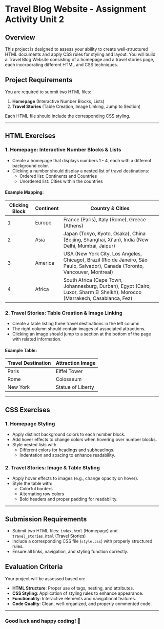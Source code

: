 # Travel Blog Website - Assignment Activity Unit 2

## Overview

This project is designed to assess your ability to create well-structured HTML documents and apply CSS rules for styling and layout. You will build a Travel Blog Website consisting of a homepage and a travel stories page, each incorporating different HTML and CSS techniques.

## Project Requirements

You are required to submit two HTML files:

1. **Homepage** (Interactive Number Blocks, Lists)
2. **Travel Stories** (Table Creation, Image Linking, Jump to Section)

Each HTML file should include the corresponding CSS styling.

---

## HTML Exercises

### 1. Homepage: Interactive Number Blocks & Lists

- Create a homepage that displays numbers 1 - 4, each with a different background color.
- Clicking a number should display a nested list of travel destinations:
  - Ordered list: Continents and Countries
  - Unordered list: Cities within the countries

#### Example Mapping:

| Clicking Block | Continent | Country & Cities                                                                                                               |
| -------------- | --------- | ------------------------------------------------------------------------------------------------------------------------------ |
| 1              | Europe    | France (Paris), Italy (Rome), Greece (Athens)                                                                                  |
| 2              | Asia      | Japan (Tokyo, Kyoto, Osaka), China (Beijing, Shanghai, Xi'an), India (New Delhi, Mumbai, Jaipur)                               |
| 3              | America   | USA (New York City, Los Angeles, Chicago), Brazil (Rio de Janeiro, São Paulo, Salvador), Canada (Toronto, Vancouver, Montreal) |
| 4              | Africa    | South Africa (Cape Town, Johannesburg, Durban), Egypt (Cairo, Luxor, Sharm El Sheikh), Morocco (Marrakech, Casablanca, Fez)    |

### 2. Travel Stories: Table Creation & Image Linking

- Create a table listing three travel destinations in the left column.
- The right column should contain images of associated attractions.
- Clicking an image should jump to a section at the bottom of the page with related information.

#### Example Table:

| Travel Destination | Attraction Image  |
| ------------------ | ----------------- |
| Paris              | Eiffel Tower      |
| Rome               | Colosseum         |
| New York           | Statue of Liberty |

---

## CSS Exercises

### 1. Homepage Styling

- Apply distinct background colors to each number block.
- Add hover effects to change colors when hovering over number blocks.
- Style nested lists with:
  - Different colors for headings and subheadings.
  - Indentation and spacing to enhance readability.

### 2. Travel Stories: Image & Table Styling

- Apply hover effects to images (e.g., change opacity on hover).
- Style the table with:
  - Colorful borders
  - Alternating row colors
  - Bold headers and proper padding for readability.

---

## Submission Requirements

- Submit two HTML files: `index.html` (Homepage) and `travel_stories.html` (Travel Stories)
- Include a corresponding CSS file (`style.css`) with properly structured rules.
- Ensure all links, navigation, and styling function correctly.

## Evaluation Criteria

Your project will be assessed based on:

- **HTML Structure**: Proper use of tags, nesting, and attributes.
- **CSS Styling**: Application of styling rules to enhance appearance.
- **Functionality**: Interactive elements and navigational features.
- **Code Quality**: Clean, well-organized, and properly commented code.

---

### Good luck and happy coding! 🚀
